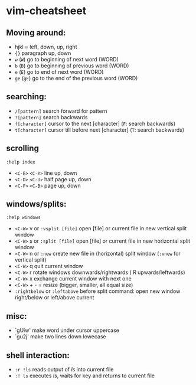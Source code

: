 # vim-cheatsheet

## Moving around:

- hjkl = left, down, up, right
- `{}` paragraph up, down
- `w` (`W`) go to beginning of next word (WORD)
- `b` (`B`) go to beginning of previous word (WORD)
- `e` (`E`) go to end of next word (WORD)
- `ge` (`gE`) go to the end of the previous word (WORD)

## searching:
- `/[pattern]` search forward for pattern
- `?[pattern]` search backwards
- `f[character]` cursor to the next [character] (`F`: search backwards)
- `t[character]` cursor till before next [character] (`T`: search backwards)

## scrolling

```
:help index
```

- `<C-E>` `<C-Y>` line up, down
- `<C-D>` `<C-U>` half page up, down
- `<C-F>` `<C-B>` page up, down

## windows/splits:

```
:help windows
```

- `<C-W>` v or `:vsplit [file]` open [file] or current file in new vertical split window
- `<C-W>` s or `:split [file]` open [file] or current file in new horizontal split window
- `<C-W>` n or `:new` create new file in (horizontal) split window (`:vnew` for vertical split)
- `<C-W>` q quit current window
- `<C-W>` r rotate windows downwards/rightwards (<C-W> R upwards/leftwards)
- `<C-W>` x exchange current window with next one
- `<C-W>` + - = resize (bigger, smaller, all equal size)
- `:rightbelow` or `:leftabove` before split command: open new window right/below or left/above current

## misc:
- `gUiw' make word under cursor uppercase
- `gu2j' make two lines down lowecase

## shell interaction:

- `:r !ls` reads output of _ls_ into current file
- `:! ls` executes _ls_, waits for key and returns to current file 
